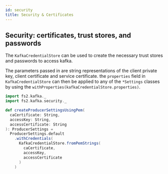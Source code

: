 ```yaml
---
id: security
title: Security & Certificates
---
```


## Security: certificates, trust stores, and passwords 

The `KafkaCredentialStore` can be used to create the necessary trust stores and passwords to access kafka.

The parameters passed in are string representations of the client private key, client certificate
and service certificate. the `properties` field in `KafkaCredentialStore` can then be applied to
any of the `*Settings` classes by using the `withProperties(kafkaCredentialStore.properties)`.

```scala mdoc
import fs2.kafka._
import fs2.kafka.security._

def createProducerSettingsUsingPem(
  caCertificate: String,
  accessKey: String,
  accessCertificate: String
): ProducerSettings =
  ProducerSettings.default
    .withCredentials(
      KafkaCredentialStore.fromPemStrings(
        caCertificate,
        accessKey,
        accessCertificate
      )
    )
```
